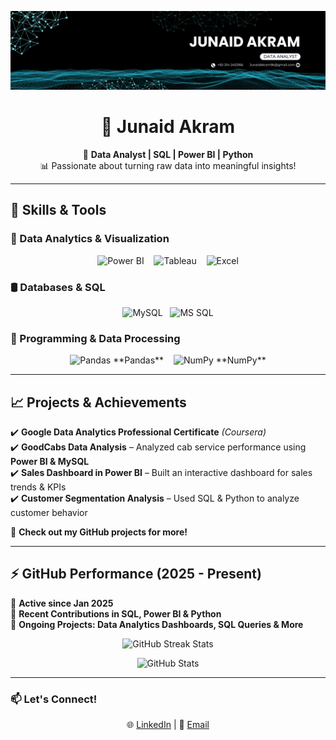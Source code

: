 ![logo](https://github.com/JunaidAkram0/Junaid-Akram-/blob/main/Banner.png)
<h1 align="center">👋 Junaid Akram</h1>

<p align="center">
  🎯 <strong>Data Analyst | SQL | Power BI | Python</strong> <br>
  📊 Passionate about turning raw data into meaningful insights!
</p>

---

## 🚀 Skills & Tools  

### 📌 Data Analytics & Visualization  
<p align="center">
  <img src="https://img.icons8.com/color/50/power-bi.png" alt="Power BI"/>  &nbsp;&nbsp;
  <img src="https://img.icons8.com/color/50/tableau-software.png" alt="Tableau"/> &nbsp;&nbsp;
  <img src="https://img.icons8.com/color/50/microsoft-excel-2019.png" alt="Excel"/> 
</p>

### 🛢 Databases & SQL  
<p align="center">
  <img src="https://img.icons8.com/color/50/mysql.png" alt="MySQL"/>&nbsp;&nbsp;
  <img src="https://img.icons8.com/color/50/microsoft-sql-server.png" alt="MS SQL"/>  
</p>

### 🐍 Programming & Data Processing  
<p align="center">
  <img src="https://img.icons8.com/color/50/pandas.png" alt="Pandas"/> **Pandas** &nbsp;&nbsp;
  <img src="https://img.icons8.com/color/50/numpy.png" alt="NumPy"/> **NumPy**
</p>

---

## 📈 Projects & Achievements  

✔️ **Google Data Analytics Professional Certificate** *(Coursera)*  
✔️ **GoodCabs Data Analysis** – Analyzed cab service performance using **Power BI & MySQL**  
✔️ **Sales Dashboard in Power BI** – Built an interactive dashboard for sales trends & KPIs  
✔️ **Customer Segmentation Analysis** – Used SQL & Python to analyze customer behavior  

📌 **Check out my GitHub projects for more!**  

---

## ⚡ GitHub Performance (2025 - Present)  

🔹 **Active since Jan 2025**  
🔹 **Recent Contributions in SQL, Power BI & Python**  
🔹 **Ongoing Projects: Data Analytics Dashboards, SQL Queries & More**  

<p align="center">
  <img src="https://github-readme-streak-stats.herokuapp.com/?user=JunaidAkram0&theme=white" alt="GitHub Streak Stats"/>
</p>

<p align="center">
  <img src="https://github-readme-stats.vercel.app/api?username=JunaidAkram0&show_icons=true&theme=white" alt="GitHub Stats"/>
</p>

---

### 📫 Let's Connect!  
<p align="center">
  🌐 <a href="#">LinkedIn</a> | 📩 <a href="#">Email</a>
</p>
